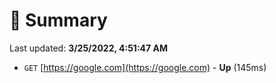 # 📖 Summary
Last updated: **3/25/2022, 4:51:47 AM**

- `GET` [https://google.com](https://google.com) - **Up** (145ms)

